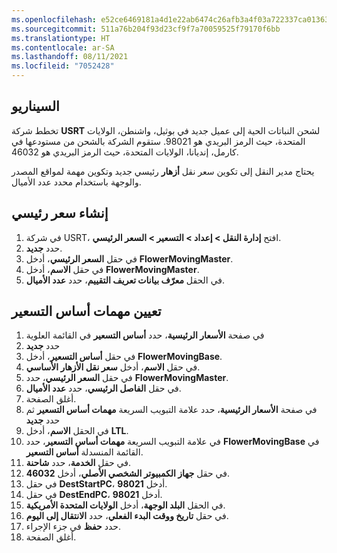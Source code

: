 ```yaml
---
ms.openlocfilehash: e52ce6469181a4d1e22ab6474c26afb3a4f03a722337ca01363452a8a1c5036e
ms.sourcegitcommit: 511a76b204f93d23cf9f7a70059525f79170f6bb
ms.translationtype: HT
ms.contentlocale: ar-SA
ms.lasthandoff: 08/11/2021
ms.locfileid: "7052428"
---
```

## <a name="scenario"></a>السيناريو
تخطط شركة **USRT** لشحن النباتات الحية إلى عميل جديد في بوثيل، واشنطن، الولايات المتحدة، حيث الرمز البريدي هو
98021. ستقوم الشركة بالشحن من مستودعها في كارمل، إنديانا، الولايات المتحدة، حيث الرمز البريدي هو 46032.

يحتاج مدير النقل إلى تكوين سعر نقل **أزهار** رئيسي جديد وتكوين مهمة لمواقع المصدر والوجهة باستخدام محدد عدد الأميال.


## <a name="create-a-rate-master"></a>إنشاء سعر رئيسي 

1.  في شركة USRT، افتح **إدارة النقل > إعداد > التسعير > السعر الرئيسي**.
2.  حدد **جديد‏‎**.
3.  في حقل **السعر الرئيسي**، أدخل **FlowerMovingMaster**.
4.  في حقل **الاسم**، أدخل **FlowerMovingMaster**.
5.  في الحقل **معرّف بيانات تعريف التقييم**، حدد **عدد الأميال**.

## <a name="assign-the-rate-base-assignments"></a>تعيين مهمات أساس التسعير 

1.  في صفحة **الأسعار الرئيسية**، حدد **أساس التسعير** في القائمة العلوية
1.  حدد **جديد**
1.  في حقل **أساس التسعير**، أدخل **FlowerMovingBase**.
1.  في حقل **الاسم**، أدخل **سعر نقل الأزهار الأساسي**.
1.  في حقل **السعر الرئيسي**، حدد **FlowerMovingMaster**.
1.  في حقل **الفاصل الرئيسي**، حدد **عدد الأميال**.
1.  أغلق الصفحة. 
1.  في صفحة **الأسعار الرئيسية**، حدد علامة التبويب السريعة **مهمات أساس التسعير** ثم حدد **جديد**
1.  في الحقل **الاسم**، أدخل **LTL**.
1.  في علامة التبويب السريعة **مهمات أساس التسعير**، حدد **FlowerMovingBase** في القائمة المنسدلة **أساس التسعير**.
1.  في حقل **الخدمة**، حدد **شاحنة**.
1.  في حقل **جهاز الكمبيوتر الشخصي الأصلي**، أدخل **46032**.
1.  في حقل **DestStartPC**، أدخل **98021**.
1.  في حقل **DestEndPC**، أدخل **98021**.
1.  في الحقل **البلد الوجهة**، أدخل **الولايات المتحدة الأمريكية**.
1.  في حقل **تاريخ ووقت البدء الفعلي**، حدد **الانتقال إلى اليوم**.
1.  حدد **حفظ** في جزء الإجراء.
1. أغلق الصفحة.
